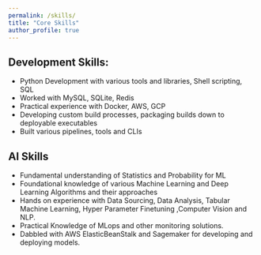 ```yaml
---
permalink: /skills/
title: "Core Skills"
author_profile: true
---
```


## Development Skills:

- Python Development with various tools and libraries, Shell scripting, SQL
- Worked with MySQL, SQLite, Redis
- Practical experience with Docker, AWS, GCP
- Developing custom build processes, packaging builds down to deployable executables
- Built various pipelines, tools and CLIs

## AI Skills

- Fundamental understanding of Statistics and Probability for ML
- Foundational knowledge of various Machine Learning and Deep Learning Algorithms and their approaches
- Hands on experience with Data Sourcing, Data Analysis, Tabular Machine Learning, Hyper Parameter Finetuning ,Computer Vision and NLP.
- Practical Knowledge of MLops and other monitoring solutions. 
- Dabbled with AWS ElasticBeanStalk and Sagemaker for developing and deploying models.

